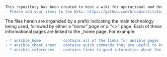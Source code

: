 ```diff
This repository has been created to host a wiki for operational and developmental items. 
- Please add your items to the Wiki: https://github.com/broadinstitute/dsp-devops-wiki/wiki
```

The files herein are organized by a prefix indicating the main technology being used, followed by either a "_home" page or a "_<<some type of information>>" page. Each of these informational pages are linked to the _home page. For example:
  
  ```diff
  - * ansible_home          contains all of the links for ansible pages
  - * ansible_cheat_sheet   contains quick commands that are useful to know when working with ansible
  - * ansible_references    contains links to good information about the technology or libraries pertaining to that technology.
```
